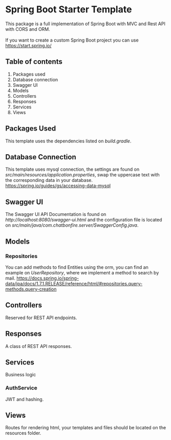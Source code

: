 # Spring Boot Starter Template

This package is a full implementation of Spring Boot with MVC and Rest API with CORS and ORM.
<br>
<br>
If you want to create a custom Spring Boot project you can use https://start.spring.io/

## Table of contents
1. Packages used
2. Database connection
3. Swagger UI
4. Models
5. Controllers
6. Responses
7. Services
8. Views

## Packages Used
This template uses the dependencies listed on *build.gradle*.

## Database Connection
This template uses mysql connection, the settings are found on *src/main/resources/application.properties*, swap the uppercase text with the corresponding data in your database.
https://spring.io/guides/gs/accessing-data-mysql

## Swagger UI
The Swagger UI API Documentation is found on *http://localhost:8080/swagger-ui.html* and the configuration file is located on *src/main/java/com.chatbonfire.server/SwaggerConfig.java*.

## Models
### Repositories
You can add methods to find Entities using the orm, you can find an example on *UserRepository*, where we implement a method to search by mail.
https://docs.spring.io/spring-data/jpa/docs/1.7.1.RELEASE/reference/html/#repositories.query-methods.query-creation

## Controllers

Reserved for REST API endpoints.

## Responses

A class of REST API responses.

## Services

Business logic

### AuthService

JWT and hashing.

## Views

Routes for rendering html, your templates and files should be located on the resources folder.
